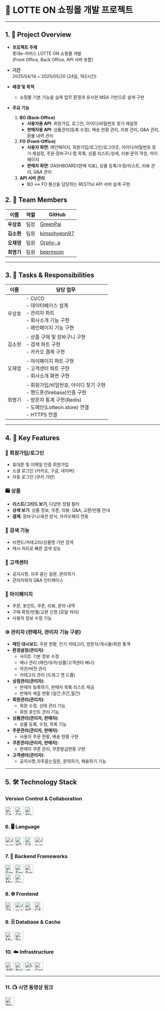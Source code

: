 # 🎯 LOTTE ON 쇼핑몰 개발 프로젝트

---

## 1. 📌 Project Overview

- **프로젝트 주제**  
  롯데e-커머스 LOTTE ON 쇼핑몰 개발  
  (Front Office, Back Office, API 서버 포함)

- **기간**  
  2025/04/14 ~ 2025/05/20 (24일, 192시간)

- **배경 및 목적**  
  - 쇼핑몰 기본 기능을 실제 업무 환경과 유사한 MSA 기반으로 설계·구현  
  
- **주요 기능**  
  1. **BO (Back-Office)**  
     - **사용자용 API**: 회원가입, 로그인, 아이디/비밀번호 찾기·재설정  
     - **판매자용 API**: 상품관리(등록·수정), 배송 현황 관리, 리뷰 관리, Q&A 관리, 환불 내역 관리  
  2. **FO (Front-Office)**  
     - **사용자 화면**: 메인페이지, 회원가입/로그인/로그아웃, 아이디/비밀번호 찾기·재설정, 주문·장바구니·찜 목록, 상품 리스트/상세, 리뷰·문의 작성, 마이페이지  
     - **판매자 화면**: DASHBOARD(판매 지표), 상품 등록/수정/리스트, 리뷰 관리, Q&A 관리  
  3. **API 서버 관리**  
     - BO ↔ FO 통신을 담당하는 RESTful API 서버 설계·구현

## 2. 👥 Team Members

| 이름 | 역할 | GitHub |
|------|------|--------|
| **우상호** | 팀장 | [GreenPai](https://github.com/GreenPai) |
| **김소현** | 팀원 | [kimsohyeon97](https://github.com/kimsohyeon97) |
| **오재영** | 팀원 | [Orphy-a](https://github.com/Orphy-a) |
| **최명기** | 팀원 | [beermoon](https://github.com/beermoon) |

---


## 3. 🧠 Tasks & Responsibilities

| 이름  | 담당 업무 |
|------|-----------|
| 우상호  | - CI/CD<br>- 데이터베이스 설계<br>- 관리자 파트<br> - 회사소개 기능 구현<br> - 메인페이지 기능 구현<br> |
| 김소현 | - 상품 구매 및 장바구니 구현<br>- 검색 파트 구현<br>- 카카오 결제 구현 |
| 오재영 | - 마이페이지 파트 구현<br>- 고객센터 파트 구현<br>- 회사소개 화면 구현 |
| 최명기 | - 회원가입/비밀번호, 아이디 찾기 구현<br>-  핸드폰(firebase)인증 구현 <br>- 방문자 통계 구현(Redis) <br> - 도메인(Lotteon.store) 연결 <br> - HTTPS 연결 |


---
## 4. 🚀 Key Features

### 🔐 회원가입/로그인
- 휴대폰 및 이메일 인증 회원가입
- 소셜 로그인 (카카오, 구글, 네이버)
- 자동 로그인 (쿠키 기반)

### 🛍️ 상품
- **리스트/그리드 보기**, 다양한 정렬 필터
- **상세 보기**: 상품 정보, 쿠폰, 리뷰, Q&A, 교환/반품 안내
- **결제**: 장바구니/세션 방식, 카카오페이 연동

### 🔎 검색 기능
- 브랜드/카테고리/상품명 기반 검색
- 캐시 처리로 빠른 검색 성능

### 🙋 고객센터
- 공지사항, 자주 묻는 질문, 문의하기
- 관리자와의 Q&A 인터페이스

### 👤 마이페이지
- 주문, 포인트, 쿠폰, 리뷰, 문의 내역
- 구매 확정/반품/교환 신청 (모달 처리)
- 사용자 정보 수정 기능

### ⚙️ 관리자 (판매자, 관리자 기능 구분)
- **메인 대시보드**: 주문 현황, 인기 카테고리, 방문자/게시물/회원 통계
- **환경설정(관리자)**:
  - 사이트 기본 정보 수정
  - 배너 관리 (메인/유저/상품/고객센터 배너)
  - 약관/버전 관리
  - 카테고리 관리 (드래그 앤 드롭)
- **상점관리(관리자)**:
  - 판매자 등록하기, 판매자 목록 리스트 제공
  - 판매자 매출 현황 (일간,주간,월간)
- **회원관리(관리자)**:
  - 회원 수정, 상태 관리 기능
  - 회원 포인트 관리 기능
- **상품관리(관리자, 판매자)**:
  - 상품 등록, 수정, 목록 기능
- **주문관리(관리자, 판매자)**:
  - 사용자 주문 현황, 배송 현황 구현
- **쿠폰관리(관리자, 판매자)**:
  - 판매자 쿠폰 관리, 쿠폰발급현황 구현
- **고객센터(관리자)**:
  - 공지사항,자주묻는질문, 문의하기, 채용하기 기능 

---
## 5. 🛠️ Technology Stack

### Version Control & Collaboration
<p align="left">
  <img alt="Git"     src="https://img.shields.io/badge/Git-F05032?style=for-the-badge&logo=git&logoColor=white"          height="28"/>
  <img alt="GitHub"  src="https://img.shields.io/badge/GitHub-181717?style=for-the-badge&logo=github&logoColor=white"    height="28"/>
  <img alt="Slack"   src="https://img.shields.io/badge/Slack-4A154B?style=for-the-badge&logo=slack&logoColor=white"      height="28"/>
</p>

### 6. 🖥️ Language
<p align="left">
  <img alt="Java"       src="https://img.shields.io/badge/Java-ED8B00?style=for-the-badge&logo=java&logoColor=white"         height="28"/>
  <img alt="HTML5"      src="https://img.shields.io/badge/HTML5-E34F26?style=for-the-badge&logo=html5&logoColor=white"     height="28"/>
  <img alt="CSS3"       src="https://img.shields.io/badge/CSS3-1572B6?style=for-the-badge&logo=css3&logoColor=white"       height="28"/>
  <img alt="JavaScript" src="https://img.shields.io/badge/JavaScript-F7DF1E?style=for-the-badge&logo=javascript&logoColor=black" height="28"/>
</p>

### 7. 🚀 Backend Frameworks
<p align="left">
  <img alt="Spring Boot" src="https://img.shields.io/badge/Spring%20Boot-6DB33F?style=for-the-badge&logo=springboot&logoColor=white" height="28"/>
  <img alt="Spring Security" src="https://img.shields.io/badge/Spring%20Security-6DB33F?style=for-the-badge&logo=springsecurity&logoColor=white" height="28"/>
  <img alt="Spring Data JPA" src="https://img.shields.io/badge/Spring%20Data%20JPA-6DB33F?style=for-the-badge&logo=spring&logoColor=white" height="28"/> <br>
  <img alt="MyBatis"          src="https://img.shields.io/badge/MyBatis-000000?style=for-the-badge&logo=mybatis&logoColor=white"        height="28"/>
  <img alt="QueryDSL"         src="https://img.shields.io/badge/QueryDSL-000000?style=for-the-badge&logo=querydsl&logoColor=white"   height="28"/>
</p>

### 8. 🌐 Frontend
<p align="left">
  <img alt="Thymeleaf"        src="https://img.shields.io/badge/Thymeleaf-005F0F?style=for-the-badge&logo=thymeleaf&logoColor=white" height="28"/>
  <img alt="JavaScript"       src="https://img.shields.io/badge/JavaScript-F7DF1E?style=for-the-badge&logo=javascript&logoColor=black" height="28"/>
  <img alt="HTML5"            src="https://img.shields.io/badge/HTML5-E34F26?style=for-the-badge&logo=html5&logoColor=white"     height="28"/>
  <img alt="CSS3"             src="https://img.shields.io/badge/CSS3-1572B6?style=for-the-badge&logo=css3&logoColor=white"       height="28"/>
</p>

### 9. 🗄️ Database & Cache
<p align="left">
  <img alt="MySQL"  src="https://img.shields.io/badge/MySQL-4479A1?style=for-the-badge&logo=mysql&logoColor=white" height="28"/>
  <img alt="Redis"  src="https://img.shields.io/badge/Redis-DC382D?style=for-the-badge&logo=redis&logoColor=white"   height="28"/>
</p>

### 10. ☁️ Infrastructure
<p align="left">
  <img alt="AWS EC2"        src="https://img.shields.io/badge/AWS%20EC2-FF9900?style=for-the-badge&logo=amazonaws&logoColor=white" height="28"/>
  <img alt="Nginx"          src="https://img.shields.io/badge/Nginx-009639?style=for-the-badge&logo=nginx&logoColor=white"     height="28"/>
  <img alt="Let's Encrypt"  src="https://img.shields.io/badge/Let's%20Encrypt-005A9C?style=for-the-badge&logo=letsencrypt&logoColor=white" height="28"/>
  <img alt="Certbot"        src="https://img.shields.io/badge/Certbot-046941?style=for-the-badge&logo=certbot&logoColor=white"       height="28"/>
</p>

---

### 11. 📺 시연 동영상 링크
<p align="left">
  <a href="https://www.youtube.com/watch?v=zflUa58VzH8" target="_blank">
    <img alt="Watch Demo Video" src="https://img.shields.io/badge/YouTube-Demo%20Video-red?style=for-the-badge&logo=youtube&logoColor=white" height="28"/>
  </a>
</p>
